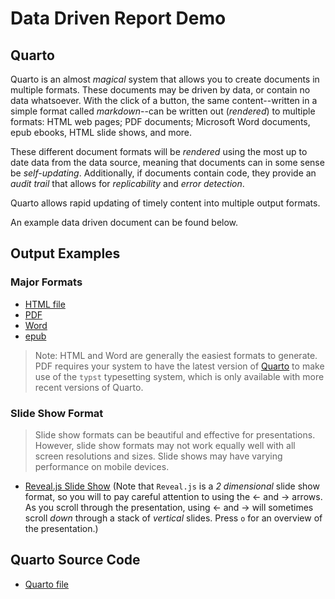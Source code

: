 # Data Driven Report Demo

## Quarto

Quarto is an almost *magical* system that allows you to create documents in multiple formats. These documents may be driven by data, or contain no data whatsoever. With the click of a button, the same content--written in a simple format called *markdown*--can be written out (*rendered*) to multiple formats: HTML web pages; PDF documents; Microsoft Word documents, epub ebooks, HTML slide shows, and more.  

These different document formats will be *rendered* using the most up to date data from the data source, meaning that documents can in some sense be *self-updating*. Additionally, if documents contain code, they provide an *audit trail* that allows for *replicability* and *error detection*.

Quarto allows rapid updating of timely content into multiple output formats. 

An example data driven document can be found below.

## Output Examples

### Major Formats

* [HTML file](data-driven-report-demo.html)
* [PDF](data-driven-report-demo.pdf)
* [Word](data-driven-report-demo.docx)
* [epub](data-driven-report-demo.epub)

> Note: HTML and Word are generally the easiest formats to generate. PDF requires your system to have the latest version of  [Quarto](https://quarto.org/) to make use of the `typst` typesetting system, which is only available with more recent versions of Quarto.  

### Slide Show Format

> Slide show formats can be beautiful and effective for presentations. However, slide show formats may not work equally well with all screen resolutions and sizes. Slide shows may have varying performance on mobile devices.

* [Reveal.js Slide Show](data-driven-report-demo-revealjs.html) (Note that `Reveal.js` is a *2 dimensional* slide show format, so you will to pay careful attention to using the &#8592; and &#8594; arrows. As you scroll through the presentation, using &#8592; and &#8594; will sometimes scroll *down* through a stack of *vertical* slides. Press `o` for an overview of the presentation.)

## Quarto Source Code

* [Quarto file](https://github.com/agrogan1/dataviz/blob/master/data-driven-report-demo/data-driven-report-demo.qmd)




